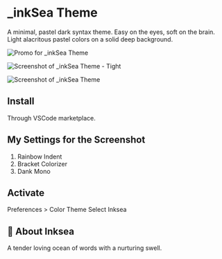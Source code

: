 # _inkSea Theme

A minimal, pastel dark syntax theme.
Easy on the eyes, soft on the brain. Light alacritous pastel colors on a solid deep background.

![Promo for _inkSea Theme](https://cdn.rawgit.com/inksea/inksea-theme/83095fae/images/inksea-theme-promo.png "Promo graphic")

![Screenshot of _inkSea Theme - Tight](https://cdn.rawgit.com/inksea/inksea-theme/fedf8e43/images/inksea-screenshot-tight.png "Screenshot - tight with react.js")

![Screenshot of _inkSea Theme](https://cdn.rawgit.com/inksea/inksea-theme/fedf8e43/images/inksea-theme-screenshot-1.png "Screenshot - large, full screen")


## Install
Through VSCode marketplace.

## My Settings for the Screenshot
1. Rainbow Indent
2. Bracket Colorizer
3. Dank Mono

## Activate
Preferences > Color Theme
Select Inksea


## 🌊 About Inksea
A tender loving ocean of words with a nurturing swell.
